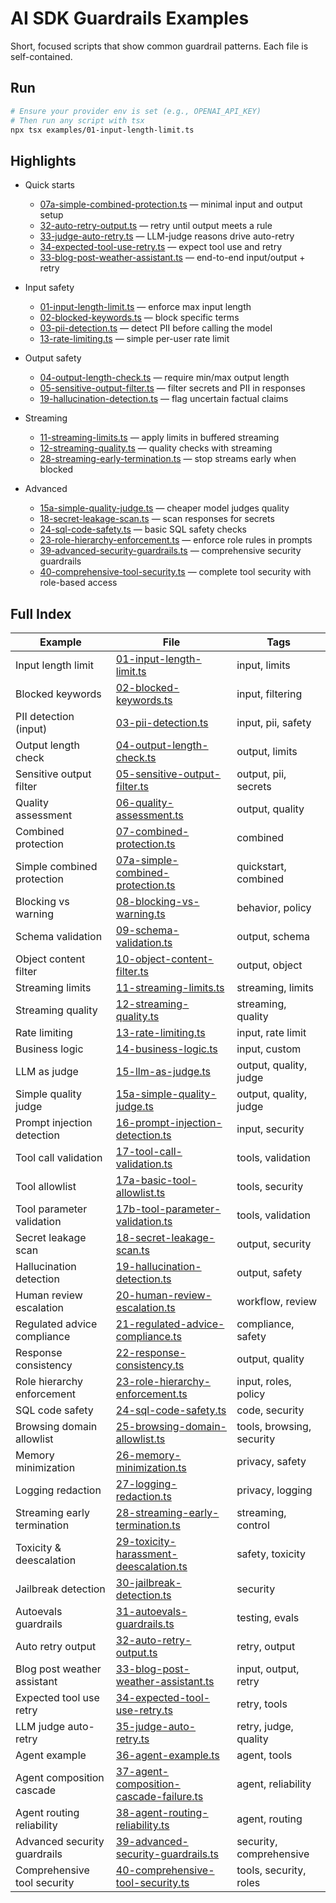 # AI SDK Guardrails Examples

Short, focused scripts that show common guardrail patterns. Each file is self-contained.

## Run

```bash
# Ensure your provider env is set (e.g., OPENAI_API_KEY)
# Then run any script with tsx
npx tsx examples/01-input-length-limit.ts
```

## Highlights

- Quick starts
  - [07a-simple-combined-protection.ts](./07a-simple-combined-protection.ts) — minimal input and output setup
  - [32-auto-retry-output.ts](./32-auto-retry-output.ts) — retry until output meets a rule
  - [33-judge-auto-retry.ts](./33-judge-auto-retry.ts) — LLM-judge reasons drive auto-retry
  - [34-expected-tool-use-retry.ts](./34-expected-tool-use-retry.ts) — expect tool use and retry
  - [33-blog-post-weather-assistant.ts](./33-blog-post-weather-assistant.ts) — end-to-end input/output + retry

- Input safety
  - [01-input-length-limit.ts](./01-input-length-limit.ts) — enforce max input length
  - [02-blocked-keywords.ts](./02-blocked-keywords.ts) — block specific terms
  - [03-pii-detection.ts](./03-pii-detection.ts) — detect PII before calling the model
  - [13-rate-limiting.ts](./13-rate-limiting.ts) — simple per-user rate limit

- Output safety
  - [04-output-length-check.ts](./04-output-length-check.ts) — require min/max output length
  - [05-sensitive-output-filter.ts](./05-sensitive-output-filter.ts) — filter secrets and PII in responses
  - [19-hallucination-detection.ts](./19-hallucination-detection.ts) — flag uncertain factual claims

- Streaming
  - [11-streaming-limits.ts](./11-streaming-limits.ts) — apply limits in buffered streaming
  - [12-streaming-quality.ts](./12-streaming-quality.ts) — quality checks with streaming
  - [28-streaming-early-termination.ts](./28-streaming-early-termination.ts) — stop streams early when blocked

- Advanced
  - [15a-simple-quality-judge.ts](./15a-simple-quality-judge.ts) — cheaper model judges quality
  - [18-secret-leakage-scan.ts](./18-secret-leakage-scan.ts) — scan responses for secrets
  - [24-sql-code-safety.ts](./24-sql-code-safety.ts) — basic SQL safety checks
  - [23-role-hierarchy-enforcement.ts](./23-role-hierarchy-enforcement.ts) — enforce role rules in prompts
  - [39-advanced-security-guardrails.ts](./39-advanced-security-guardrails.ts) — comprehensive security guardrails
  - [40-comprehensive-tool-security.ts](./40-comprehensive-tool-security.ts) — complete tool security with role-based access

## Full Index

| Example                      | File                                                                                 | Tags                      |
| ---------------------------- | ------------------------------------------------------------------------------------ | ------------------------- |
| Input length limit           | [01-input-length-limit.ts](./01-input-length-limit.ts)                               | input, limits             |
| Blocked keywords             | [02-blocked-keywords.ts](./02-blocked-keywords.ts)                                   | input, filtering          |
| PII detection (input)        | [03-pii-detection.ts](./03-pii-detection.ts)                                         | input, pii, safety        |
| Output length check          | [04-output-length-check.ts](./04-output-length-check.ts)                             | output, limits            |
| Sensitive output filter      | [05-sensitive-output-filter.ts](./05-sensitive-output-filter.ts)                     | output, pii, secrets      |
| Quality assessment           | [06-quality-assessment.ts](./06-quality-assessment.ts)                               | output, quality           |
| Combined protection          | [07-combined-protection.ts](./07-combined-protection.ts)                             | combined                  |
| Simple combined protection   | [07a-simple-combined-protection.ts](./07a-simple-combined-protection.ts)             | quickstart, combined      |
| Blocking vs warning          | [08-blocking-vs-warning.ts](./08-blocking-vs-warning.ts)                             | behavior, policy          |
| Schema validation            | [09-schema-validation.ts](./09-schema-validation.ts)                                 | output, schema            |
| Object content filter        | [10-object-content-filter.ts](./10-object-content-filter.ts)                         | output, object            |
| Streaming limits             | [11-streaming-limits.ts](./11-streaming-limits.ts)                                   | streaming, limits         |
| Streaming quality            | [12-streaming-quality.ts](./12-streaming-quality.ts)                                 | streaming, quality        |
| Rate limiting                | [13-rate-limiting.ts](./13-rate-limiting.ts)                                         | input, rate limit         |
| Business logic               | [14-business-logic.ts](./14-business-logic.ts)                                       | input, custom             |
| LLM as judge                 | [15-llm-as-judge.ts](./15-llm-as-judge.ts)                                           | output, quality, judge    |
| Simple quality judge         | [15a-simple-quality-judge.ts](./15a-simple-quality-judge.ts)                         | output, quality, judge    |
| Prompt injection detection   | [16-prompt-injection-detection.ts](./16-prompt-injection-detection.ts)               | input, security           |
| Tool call validation         | [17-tool-call-validation.ts](./17-tool-call-validation.ts)                           | tools, validation         |
| Tool allowlist               | [17a-basic-tool-allowlist.ts](./17a-basic-tool-allowlist.ts)                         | tools, security           |
| Tool parameter validation    | [17b-tool-parameter-validation.ts](./17b-tool-parameter-validation.ts)               | tools, validation         |
| Secret leakage scan          | [18-secret-leakage-scan.ts](./18-secret-leakage-scan.ts)                             | output, security          |
| Hallucination detection      | [19-hallucination-detection.ts](./19-hallucination-detection.ts)                     | output, safety            |
| Human review escalation      | [20-human-review-escalation.ts](./20-human-review-escalation.ts)                     | workflow, review          |
| Regulated advice compliance  | [21-regulated-advice-compliance.ts](./21-regulated-advice-compliance.ts)             | compliance, safety        |
| Response consistency         | [22-response-consistency.ts](./22-response-consistency.ts)                           | output, quality           |
| Role hierarchy enforcement   | [23-role-hierarchy-enforcement.ts](./23-role-hierarchy-enforcement.ts)               | input, roles, policy      |
| SQL code safety              | [24-sql-code-safety.ts](./24-sql-code-safety.ts)                                     | code, security            |
| Browsing domain allowlist    | [25-browsing-domain-allowlist.ts](./25-browsing-domain-allowlist.ts)                 | tools, browsing, security |
| Memory minimization          | [26-memory-minimization.ts](./26-memory-minimization.ts)                             | privacy, safety           |
| Logging redaction            | [27-logging-redaction.ts](./27-logging-redaction.ts)                                 | privacy, logging          |
| Streaming early termination  | [28-streaming-early-termination.ts](./28-streaming-early-termination.ts)             | streaming, control        |
| Toxicity & deescalation      | [29-toxicity-harassment-deescalation.ts](./29-toxicity-harassment-deescalation.ts)   | safety, toxicity          |
| Jailbreak detection          | [30-jailbreak-detection.ts](./30-jailbreak-detection.ts)                             | security                  |
| Autoevals guardrails         | [31-autoevals-guardrails.ts](./31-autoevals-guardrails.ts)                           | testing, evals            |
| Auto retry output            | [32-auto-retry-output.ts](./32-auto-retry-output.ts)                                 | retry, output             |
| Blog post weather assistant  | [33-blog-post-weather-assistant.ts](./33-blog-post-weather-assistant.ts)             | input, output, retry      |
| Expected tool use retry      | [34-expected-tool-use-retry.ts](./34-expected-tool-use-retry.ts)                     | retry, tools              |
| LLM judge auto-retry         | [35-judge-auto-retry.ts](./33-judge-auto-retry.ts)                                   | retry, judge, quality     |
| Agent example                | [36-agent-example.ts](./36-agent-example.ts)                                         | agent, tools              |
| Agent composition cascade    | [37-agent-composition-cascade-failure.ts](./37-agent-composition-cascade-failure.ts) | agent, reliability        |
| Agent routing reliability    | [38-agent-routing-reliability.ts](./38-agent-routing-reliability.ts)                 | agent, routing            |
| Advanced security guardrails | [39-advanced-security-guardrails.ts](./39-advanced-security-guardrails.ts)           | security, comprehensive   |
| Comprehensive tool security  | [40-comprehensive-tool-security.ts](./40-comprehensive-tool-security.ts)             | tools, security, roles    |
